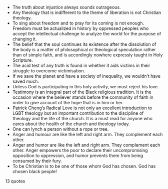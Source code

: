  - The truth about injustice always sounds outrageous.
 - Any theology that is indifferent to the theme of liberation is not Christian theology.
 - To sing about freedom and to pray for its coming is not enough. Freedom must be actualized in history by oppressed peoples who accept the intellectual challenge to analyze the world for the purpose of changing it.
 - The belief that the soul continues its existence after the dissolution of the body is a matter of philosophical or theological speculation rather than of simple faith, and is accordingly nowhere expressly taught in Holy Scripture.
 - The acid test of any truth is found in whether it aids victims in their struggle to overcome victimisation.
 - If we save the planet and have a society of inequality, we wouldn’t have saved much.
 - Unless God is participating in this holy activity, we must reject his love.
 - Testimony is an integral part of the Black religious tradition. It is the occasion where the believer stands before the community of faith in order to give account of the hope that is in him or her.
 - Patrick Cheng’s Radical Love is not only an excellent introduction to LGBT theology but an important contribution to the discipline of theology and the life of the church. It is a must read for anyone who cares about the health of the church and theology today.
 - One can lynch a person without a rope or tree.
 - Anger and humour are like the left and right arm. They complement each other.
 - Anger and humor are like the left and right arm. They complement each other. Anger empowers the poor to declare their uncompromising opposition to oppression, and humor prevents them from being consumed by their fury.
 - To be Christian is to be one of those whom God has chosen. God has chosen black people!

13 quotes